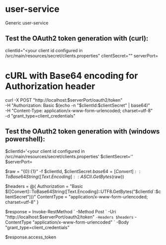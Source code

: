 # user-service
Generic user-service


## Test the OAuth2 token generation with (curl):
clientId="<your client id configured in /src/main/resources/secret/clients.properties"
clientSecret="<your secret plain text>"
serverPort=<Look up in application.properties>

# cURL with Base64 encoding for Authorization header
curl -X POST "http://localhost:$serverPort/oauth2/token" \
  -H "Authorization: Basic $(echo -n "$clientId:$clientSecret" | base64)" \
  -H "Content-Type: application/x-www-form-urlencoded; charset=utf-8" \
  -d "grant_type=client_credentials"


## Test the OAuth2 token generation with (windows powershell):

$clientId='<your client id configured in /src/main/resources/secret/clients.properties'
$clientSecret='<your secret plain text>'
$serverPort=<Look up in application.properties>

$raw = "{0}:{1}" -f $clientId, $clientSecret
$base64 = [Convert]::ToBase64String([Text.Encoding]::ASCII.GetBytes($raw))

$headers = @{
    Authorization = "Basic $([Convert]::ToBase64String([Text.Encoding]::UTF8.GetBytes("$clientId`:$clientSecret")))"
    ContentType   = "application/x-www-form-urlencoded; charset=utf-8"
}

$response = Invoke-RestMethod `
  -Method Post `
  -Uri "http://localhost:$serverPort/oauth2/token" `
  -Headers $headers `
  -ContentType "application/x-www-form-urlencoded" `
  -Body "grant_type=client_credentials"

$response.access_token
